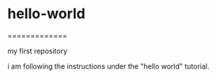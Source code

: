 # hello-world
=============

my first repository

i am following the instructions under the "hello world" tutorial.
